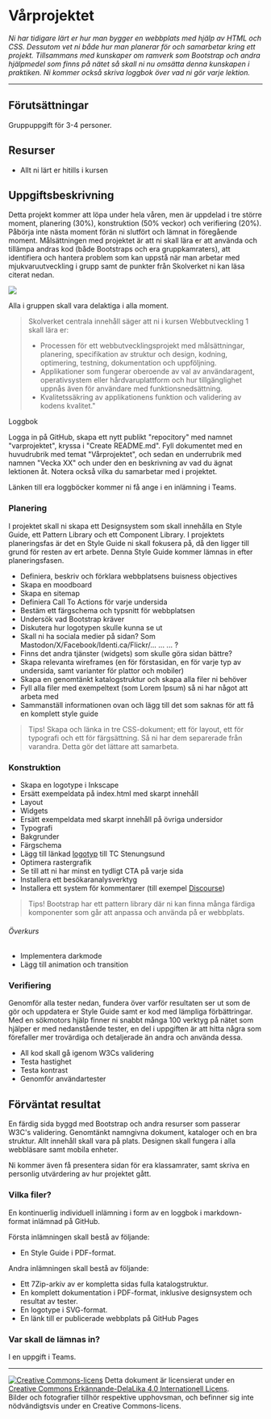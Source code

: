 # Vårprojektet   

_Ni har tidigare lärt er hur man bygger en webbplats med hjälp av HTML och CSS. Dessutom vet ni både hur man planerar för och samarbetar kring ett projekt. Tillsammans med kunskaper om ramverk som Bootstrap och andra hjälpmedel som finns på nätet så skall ni nu omsätta denna kunskapen i praktiken. Ni kommer också skriva loggbok över vad ni gör varje lektion._   

---   

## Förutsättningar   

Gruppuppgift för 3-4 personer.    

## Resurser   
* Allt ni lärt er hitills i kursen      

## Uppgiftsbeskrivning    

Detta projekt kommer att löpa under hela våren, men är uppdelad i tre större moment, planering (30%), konstruktion (50% veckor) och verifiering (20%). Påbörja inte nästa moment förän ni slutfört och lämnat in föregående moment. Målsättningen med projektet är att ni skall lära er att använda och tillämpa andras kod (både Bootstraps och era gruppkamraters), att identifiera och hantera problem som kan uppstå när man arbetar med mjukvaruutveckling i grupp samt de punkter från Skolverket ni kan läsa citerat nedan.    

[![](https://mermaid.ink/img/pako:eNqVktFOwyAUhl8FT-JduwBt2cb19EaXmJhoNL0hK91wAxpK4-ayt_FNfDHp2s5NrzxXcPi_n8M57GFhCwkclsJ4nxsUohBe3lqnhUfoJUQ8n8ezWXcmtqruz66fUZfzthC7uXBr6ZAtyy5Zy4VX1qAHZ9_kunfuN7UXzl8hjrTayNpbIyOkSYQoplmMkxiTiBQdcf_1qY1AyqDCrhstjRdH20uW_rDJf9lkYLOY0BPbV1o5WQ_c74LTAWQxPgM3wkinzBJdBq_CA0XpQ4_ap6bvffPurKm9a9bHyi70dNC3JBv0T8G8VH9v4FVy0tPeHyLQMsxKFWHA-5bPwa-kljnwsCzCyHLIzSHoROPt484sgIdiZATONssV8FJs6rBrqvZPzJRYOqFP2UqYV2v1gHSim0J56841wPewBU7pCGMySXE2JWmCGUsj2AFPSDrKkmkWWskSNibTQwQfR1c8YmRK6JgRPBkzGrjDNz5OzNs?type=png)](https://mermaid.live/edit#pako:eNqVktFOwyAUhl8FT-JduwBt2cb19EaXmJhoNL0hK91wAxpK4-ayt_FNfDHp2s5NrzxXcPi_n8M57GFhCwkclsJ4nxsUohBe3lqnhUfoJUQ8n8ezWXcmtqruz66fUZfzthC7uXBr6ZAtyy5Zy4VX1qAHZ9_kunfuN7UXzl8hjrTayNpbIyOkSYQoplmMkxiTiBQdcf_1qY1AyqDCrhstjRdH20uW_rDJf9lkYLOY0BPbV1o5WQ_c74LTAWQxPgM3wkinzBJdBq_CA0XpQ4_ap6bvffPurKm9a9bHyi70dNC3JBv0T8G8VH9v4FVy0tPeHyLQMsxKFWHA-5bPwa-kljnwsCzCyHLIzSHoROPt484sgIdiZATONssV8FJs6rBrqvZPzJRYOqFP2UqYV2v1gHSim0J56841wPewBU7pCGMySXE2JWmCGUsj2AFPSDrKkmkWWskSNibTQwQfR1c8YmRK6JgRPBkzGrjDNz5OzNs)

Alla i gruppen skall vara delaktiga i alla moment.   

> Skolverket centrala innehåll säger att ni i kursen Webbutveckling 1 skall lära er:    
> * Processen för ett webbutvecklingsprojekt med målsättningar, planering, specifikation av struktur och design, kodning, optimering, testning, dokumentation och uppföljning.    
> * Applikationer som fungerar oberoende av val av användaragent, operativsystem eller hårdvaruplattform och hur tillgänglighet uppnås även för användare med funktionsnedsättning.    
> * Kvalitetssäkring av applikationens funktion och validering av kodens kvalitet."     

Loggbok     

Logga in på GitHub, skapa ett nytt publikt "repocitory" med namnet "varprojektet", kryssa i "Create README.md". Fyll dokumentet med en huvudrubrik med temat "Vårprojektet", och sedan en underrubrik med namnen "Vecka XX" och under den en beskrivning av vad du ägnat lektionen åt. Notera också vilka du samarbetar med i projektet.     

Länken till era loggböcker kommer ni få ange i en inlämning i Teams.  

### Planering  

I projektet skall ni skapa ett Designsystem som skall innehålla en Style Guide, ett Pattern Library och ett Component Library. I projektets planeringsfas är det en Style Guide ni skall fokusera på, då den ligger till grund för resten av ert arbete. Denna Style Guide kommer lämnas in efter planeringsfasen.      

* Definiera, beskriv och förklara webbplatsens buisness objectives    
* Skapa en moodboard    
* Skapa en sitemap    
* Definiera Call To Actions för varje undersida    
* Bestäm ett färgschema och typsnitt för webbplatsen    
* Undersök vad Bootstrap kräver     
* Diskutera hur logotypen skulle kunna se ut    
* Skall ni ha sociala medier på sidan? Som Mastodon/X/Facebook/Identi.ca/Flickr/... ... ... ?     
* Finns det andra tjänster (widgets) som skulle göra sidan bättre?    
* Skapa relevanta wireframes (en för förstasidan, en för varje typ av undersida, samt varianter för plattor och mobiler)     
* Skapa en genomtänkt katalogstruktur och skapa alla filer ni behöver    
* Fyll alla filer med exempeltext (som Lorem Ipsum) så ni har något att arbeta med    
* Sammanställ informationen ovan och lägg till det som saknas för att få en komplett style guide     

> Tips! Skapa och länka in tre CSS-dokument; ett för layout, ett för typografi och ett för färgsättning. Så ni har dem separerade från varandra. Detta gör det lättare att samarbeta.    

### Konstruktion    

* Skapa en logotype i Inkscape   
* Ersätt exempeldata på index.html med skarpt innehåll    
* Layout    
* Widgets   
* Ersätt exempeldata med skarpt innehåll på övriga undersidor    
* Typografi    
* Bakgrunder   
* Färgschema    
* Lägg till länkad [logotyp](https://app.tcstenungsund.se/themes/tcapp/images/tc-s-trans.svg) till TC Stenungsund     
* Optimera rastergrafik    
* Se till att ni har minst en tydligt CTA på varje sida    
* Installera ett besökaranalysverktyg    
* Installera ett system för kommentarer (till exempel [Discourse](https://www.discourse.org/))     

> Tips! Bootstrap har ett pattern library där ni kan finna många färdiga komponenter som går att anpassa och använda på er webbplats.    

###### Överkurs     

* Implementera darkmode    
* Lägg till animation och transition     

### Verifiering     

Genomför alla tester nedan, fundera över varför resultaten ser ut som de gör och uppdatera er Style Guide samt er kod med lämpliga förbättringar. Med en sökmotors hjälp finner ni snabbt många 100 verktyg på nätet som hjälper er med nedanstående tester, en del i uppgiften är att hitta några som förefaller mer trovärdiga och detaljerade än andra och använda dessa.    

* All kod skall gå igenom W3Cs validering    
* Testa hastighet    
* Testa kontrast    
* Genomför användartester     

## Förväntat resultat     

En färdig sida byggd med Bootstrap och andra resurser som passerar W3C's validering. Genomtänkt namngivna dokument, kataloger och en bra struktur. Allt innehåll skall vara på plats. Designen skall fungera i alla webbläsare samt mobila enheter.     

Ni kommer även få presentera sidan för era klassamrater, samt skriva en personlig utvärdering av hur projektet gått.    

### Vilka filer?    

En kontinuerlig individuell inlämning i form av en loggbok i markdown-format inlämnad på GitHub.     

Första inlämningen skall bestå av följande:     
* En Style Guide i PDF-format.       

Andra inlämningen skall bestå av följande:      
* Ett 7Zip-arkiv av er kompletta sidas fulla katalogstruktur.     
* En komplett dokumentation i PDF-format, inklusive designsystem och resultat av tester.    
* En logotype i SVG-format.
* En länk till er publicerade webbplats på GitHub Pages    

### Var skall de lämnas in?    

I en uppgift i Teams.  

---   

[![Creative Commons-licens](https://i.creativecommons.org/l/by-sa/4.0/80x15.png)](http://creativecommons.org/licenses/by-sa/4.0/) Detta dokument är licensierat under en [Creative Commons Erkännande-DelaLika 4.0 Internationell Licens](http://creativecommons.org/licenses/by-sa/4.0/).    
Bilder och fotografier tillhör respektive upphovsman, och befinner sig inte nödvändigtsvis under en Creative Commons-licens.  
